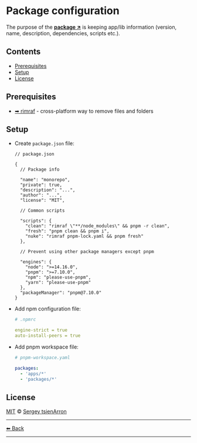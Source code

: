 # Package configuration

The purpose of the **[package ↗](https://docs.npmjs.com/about-packages-and-modules)** is keeping app/lib information (version, name, description, dependencies, scripts etc.).

## Contents

- [Prerequisites](#prerequisites)
- [Setup](#setup)
- [License](#license)

## Prerequisites

- [➡ rimraf](../tools/rimraf.md) - cross-platform way to remove files and folders

## Setup

- Create `package.json` file:

  ```jsonc
  // package.json

  {
    // Package info

    "name": "monorepo",
    "private": true,
    "description": "...",
    "author": "...",
    "license": "MIT",

    // Common scripts

    "scripts": {
      "clean": "rimraf \"**/node_modules\" && pnpm -r clean",
      "fresh": "pnpm clean && pnpm i",
      "nuke": "rimraf pnpm-lock.yaml && pnpm fresh"
    },

    // Prevent using other package managers except pnpm

    "engines": {
      "node": ">=14.16.0",
      "pnpm": ">=7.10.0",
      "npm": "please-use-pnpm",
      "yarn": "please-use-pnpm"
    },
    "packageManager": "pnpm@7.10.0"
  }
  ```

- Add npm configuration file:

  ```yaml
  # .npmrc

  engine-strict = true
  auto-install-peers = true
  ```

- Add pnpm workspace file:

  ```yaml
  # pnpm-workspace.yaml

  packages:
    - 'apps/*'
    - 'packages/*'
  ```

## License

[MIT](../../LICENSE) © [Sergey tsienArron](https://github.com/muravjev)

---

[⬅ Back](../../README.md)

---
